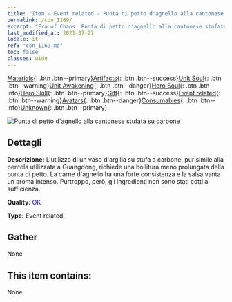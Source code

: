 ```yaml
---
title: "Item - Event related - Punta di petto d'agnello alla cantonese stufata su carbone"
permalink: /con_1169/
excerpt: "Era of Chaos  Punta di petto d'agnello alla cantonese stufata su carbone"
last_modified_at: 2021-07-27
locale: it
ref: "con_1169.md"
toc: false
classes: wide
---
```

 [Materials](/ItemsIT/){: .btn .btn--primary}[Artifacts](/ItemsIT/Artifacts/){: .btn .btn--success}[Unit Soul](/ItemsIT/UnitSoul/){: .btn .btn--warning}[Unit Awakening](/ItemsIT/UnitAwakening/){: .btn .btn--danger}[Hero Soul](/ItemsIT/HeroSoul/){: .btn .btn--info}[Hero Skill](/ItemsIT/HeroSkill/){: .btn .btn--primary}[Gift](/ItemsIT/Gift/){: .btn .btn--success}[Event related](/ItemsIT/Events/){: .btn .btn--warning}[Avatars](/ItemsIT/Avatars/){: .btn .btn--danger}[Consumables](/ItemsIT/Consumables/){: .btn .btn--info}[Unknown](/ItemsIT/Unknown/){: .btn .btn--primary}

 ![Punta di petto d'agnello alla cantonese stufata su carbone](/images/t/i_81511121.png)

## Dettagli
 **Descrizione:** L'utilizzo di un vaso d'argilla su stufa a carbone, pur simile alla pentola utilizzata a Guangdong, richiede una bollitura meno prolungata della punta di petto. La carne d'agnello ha una forte consistenza e la salsa vanta un aroma intenso. Purtroppo, però, gli ingredienti non sono stati cotti a sufficienza.

 **Quality:** <span style="color: #0000CD">OK</span>

 **Type:** Event related

## Gather

  None

## This item contains:

  None

